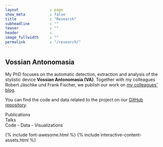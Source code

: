 ```yaml
---
layout              : page
show_meta           : false
title               : "Research"
subheadline         : ""
teaser              : ""
header              :
image_fullwidth     : ""
permalink           : "/research/"
---
```



## Vossian Antonomasia
My PhD focuses on the automatic detection, extraction and analysis of the stylistic device <b>Vossian Antonomasia (VA)</b>. Together with my colleagues Robert Jäschke und Frank Fischer, we publish our work on <a href="https://vossanto.weltliteratur.net/">my colleagues' blog</a>.

You can find the code and data related to the project on our [GitHub repository](https://github.com/weltliteratur/vossanto).

<div class="icon-container">
  <div class="icon" id="publications"><i class="fas fa-book"></i><span>Publications</span></div>
  <div class="icon" id="talks"><i class="fas fa-microphone"></i> <span>Talks</span></div>
  <div class="icon" id="code"><i class="fas fa-code"></i> <span>Code - Data - Visualizations</span></div>
</div>
<div id="interactive-content">
  <!-- Content will be loaded here -->
</div>

<template id="publications-content">
<h2>Publications</h2>

<h4>SIGHUM (2023)</h4>
Schwab, M., Jäschke, R., Fischer, F.: "Who is the Madonna of Italian-American Literature?": Extracting and Analyzing Target Entities of Vossian Antonomasia. In: SIGHUM2023 (DOI: tba, PDF:<a href="https://sighum.files.wordpress.com/2023/03/latech-clfl-2023-unofficial-proceedings.pdf">Unofficial Proceedings</a>)

<h4>DHd (2023)</h4>
Schwab M., Fischer F.: »Die Greta Garbo der Leichtathletik«. Eine systematische Analyse der Modifier vossianischer Antonomasien mithilfe von Word Embeddings. In: DHd2023: »Open Humanities, Open Culture«. 13–17 March 2023. Book of Abstracts. University of Trier. (DOI:<a href="https://doi.org/10.5281/zenodo.7715490">10.5281/zenodo.7715490</a>)

<h4>ICNLSP (2022)</h4>
Schwab, M., Jäschke, R., Fischer, F.: »Der Frank Sinatra der Wettervorhersage« – Cross-Lingual Vossian Antonomasia Extraction. Proceedings of the 5th International Conference on Natural Language and Speech Processing. Association for Computational Linguistics 2022. (PDF:<a href="https://aclanthology.org/2022.icnlsp-1.33.pdf">2022.icnlsp-1.33</a>)

<h4>Frontiers in Artificial Intelligence (2022)</h4>
Schwab, M., Jäschke, R., Fischer, F.: “The Rodney Dangerfield of Stylistic Devices”: End-to-End Detection and Extraction of Vossian Antonomasia Using Neural Networks. (DOI:<a href="https://doi.org/10.3389/frai.2022.868249">10.3389/frai.2022.868249</a>)

<h4>EMNLP-IJCNLP 2019 (November, 2019)</h4>
Schwab, M., Jäschke, R., Fischer, F., Strötgen, J.: ‘A Buster Keaton of Linguistics’: First Automated Approaches for the Extraction of Vossian Antonomasia. <em>Proceedings of the 2019 Conference on Empirical Methods in Natural Language Processing and the 9th International Joint Conference on Natural Language Processing</em>. pp. 6239–6244. Association for Computational Linguistics 2019. (DOI:<a href="https://doi.org/10.18653/v1/D19-1647">10.18653/v1/D19-1647</a>)

</template>



<template id="talks-content">

<h2>Talks - Presentations - Posters</h2>
<br />
<p>2023-05-05 · Dubrovnik (<a href="https://sighum.wordpress.com/events/latech-clfl-2023/">SIGHUM 2023</a>)<br />
<a href="https://schwabmi.github.io/presentations/2023-05-05-sighum/">“Who is the Madonna of Italian-American Literature?”: Extracting and Analyzing Target Entities of Vossian Antonomasia.</a></p>

<p>2023-03-17 · University of Trier (<a href="https://dhd2023.dig-hum.de/">DHd 2023</a>)<br />
<a href="https://lehkost.github.io/slides/2023-03-17-trier-dhd/">»Die Greta Garbo der Leichtathletik«. Eine systematische Analyse der Modifier vossianischer Antonomasien mithilfe von Word Embeddings.</a></p>

<p>2022-12-17 · online (<a href="https://www.icnlsp.org/2022welcome/">ICNLSP 2022</a>)<br /><a href="https://schwabmi.github.io/presentations/2022-12-17-icnlsp/">Der Frank Sinatra der Wettervorhersage« – Cross-Lingual Vossian Antonomasia Extraction</a>)</p>

<p>2019-11-07 · Hong Kong (<a href="https://2019.emnlp.org/">EMNLP-IJCNLP 2019</a>)<br />
<a href="https://figshare.com/articles/poster/_A_Buster_Keaton_of_Linguistics_First_Automated_Approaches_for_the_Extraction_of_Vossian_Antonomasia/10069886">»A Buster Keaton of Linguistics«: First Automated Approaches for the Extraction of Vossian Antonomasia</a>)</p>

</template>


<template id="code-content">
  <h2>Code - Data - Visualizations</h2>
  <br />

<h3>Code</h3>
<br/>
<p>
<a href="www.github.com/weltliteratur/vossanto/">Code for all VA projects</a> 
</p>

<h3>Data</h3>
<br/>
<p>
<a href="https://github.com/weltliteratur/vossanto/blob/master/frontiers2022/data.tsv">English annotated VA Dataset</a> 
</p>

<p>
<a href="https://github.com/weltliteratur/vossanto/tree/master/icnlsp2022">German annotated VA Datasets</a> 
</p>

<h3>Visualizations</h3>
<br/>
<p>
<a href="https://vossanto.weltliteratur.net/timeline/">VA Timeline</a> 
</p>

<p>
<a href="https://vossanto.weltliteratur.net/dhd2023/modifier.html">VA Visualization (Focus: Modifier)</a> 
</p>

<p>
<a href="https://vossanto.weltliteratur.net/sighum2023/graph.html">VA Visualization (Focus: Source-Target Pairs)</a> 
</p>

</template>


{% include font-awesome.html %}
{% include interactive-content-assets.html %}


